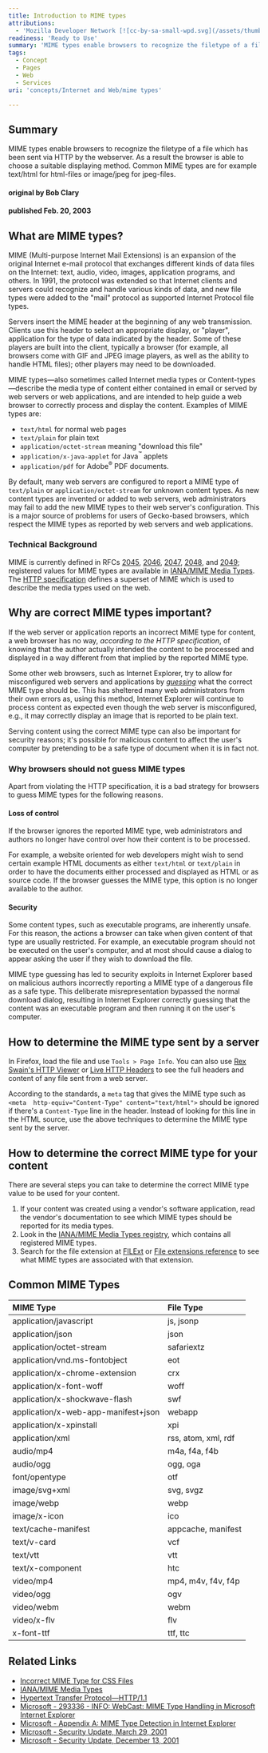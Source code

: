 ```yaml
---
title: Introduction to MIME types
attributions:
  - 'Mozilla Developer Network [![cc-by-sa-small-wpd.svg](/assets/thumb/8/8c/cc-by-sa-small-wpd.svg/120px-cc-by-sa-small-wpd.svg.png)](http://creativecommons.org/licenses/by-sa/3.0/us/): [Article](https://developer.mozilla.org/en-US/docs/Properly_Configuring_Server_MIME_Types)'
readiness: 'Ready to Use'
summary: 'MIME types enable browsers to recognize the filetype of a file which has been sent via HTTP by the webserver. As a result the browser is able to choose a suitable displaying method. Common MIME types are for example text/html for html-files or image/jpeg for jpeg-files.'
tags:
  - Concept
  - Pages
  - Web
  - Services
uri: 'concepts/Internet and Web/mime types'

---
```

## <span>Summary</span>

MIME types enable browsers to recognize the filetype of a file which has been sent via HTTP by the webserver. As a result the browser is able to choose a suitable displaying method. Common MIME types are for example text/html for html-files or image/jpeg for jpeg-files.

#### <span>original by Bob Clary</span>

#### <span>published Feb. 20, 2003</span>

## <span>What are MIME types?</span>

MIME (Multi-purpose Internet Mail Extensions) is an expansion of the original Internet e-mail protocol that exchanges different kinds of data files on the Internet: text, audio, video, images, application programs, and others. In 1991, the protocol was extended so that Internet clients and servers could recognize and handle various kinds of data, and new file types were added to the "mail" protocol as supported Internet Protocol file types.

Servers insert the MIME header at the beginning of any web transmission. Clients use this header to select an appropriate display, or "player", application for the type of data indicated by the header. Some of these players are built into the client, typically a browser (for example, all browsers come with GIF and JPEG image players, as well as the ability to handle HTML files); other players may need to be downloaded.

MIME types—also sometimes called Internet media types or Content-types—describe the media type of content either contained in email or served by web servers or web applications, and are intended to help guide a web browser to correctly process and display the content. Examples of MIME types are:

-   `text/html` for normal web pages
-   `text/plain` for plain text
-   `application/octet-stream` meaning "download this file"
-   `application/x-java-applet` for Java<sup>™</sup> applets
-   `application/pdf` for Adobe<sup>®</sup> PDF documents.

By default, many web servers are configured to report a MIME type of `text/plain` or `application/octet-stream` for unknown content types. As new content types are invented or added to web servers, web administrators may fail to add the new MIME types to their web server's configuration. This is a major source of problems for users of Gecko-based browsers, which respect the MIME types as reported by web servers and web applications.

### <span>Technical Background</span>

MIME is currently defined in RFCs [2045](http://www.isi.edu/in-notes/rfc2045.txt), [2046](http://www.isi.edu/in-notes/rfc2046.txt), [2047](http://www.isi.edu/in-notes/rfc2047.txt), [2048](http://www.isi.edu/in-notes/rfc2048.txt), and [2049](http://www.isi.edu/in-notes/rfc2049.txt); registered values for MIME types are available in [IANA/MIME Media Types](http://www.iana.org/assignments/media-types/index.html). The [HTTP specification](http://www.w3.org/Protocols/HTTP/1.1/spec.html) defines a superset of MIME which is used to describe the media types used on the web.

## <span>Why are correct MIME types important?</span>

If the web server or application reports an incorrect MIME type for content, a web browser has no way, *according to the HTTP specification*, of knowing that the author actually intended the content to be processed and displayed in a way different from that implied by the reported MIME type.

Some other web browsers, such as Internet Explorer, try to allow for misconfigured web servers and applications by *[guessing](http://support.microsoft.com/default.aspx?sd=msdn&scid=kb;en-us;293336)* what the correct MIME type should be. This has sheltered many web administrators from their own errors as, using this method, Internet Explorer will continue to process content as expected even though the web server is misconfigured, e.g., it may correctly display an image that is reported to be plain text.

Serving content using the correct MIME type can also be important for security reasons; it's possible for malicious content to affect the user's computer by pretending to be a safe type of document when it is in fact not.

### <span>Why browsers should not guess MIME types</span>

Apart from violating the HTTP specification, it is a bad strategy for browsers to guess MIME types for the following reasons.

#### <span>Loss of control</span>

If the browser ignores the reported MIME type, web administrators and authors no longer have control over how their content is to be processed.

For example, a website oriented for web developers might wish to send certain example HTML documents as either `text/html` or `text/plain` in order to have the documents either processed and displayed as HTML or as source code. If the browser guesses the MIME type, this option is no longer available to the author.

#### <span>Security</span>

Some content types, such as executable programs, are inherently unsafe. For this reason, the actions a browser can take when given content of that type are usually restricted. For example, an executable program should not be executed on the user's computer, and at most should cause a dialog to appear asking the user if they wish to download the file.

MIME type guessing has led to security exploits in Internet Explorer based on malicious authors incorrectly reporting a MIME type of a dangerous file as a safe type. This deliberate misrepresentation bypassed the normal download dialog, resulting in Internet Explorer correctly guessing that the content was an executable program and then running it on the user's computer.

## <span>How to determine the MIME type sent by a server</span>

In Firefox, load the file and use `Tools > Page Info`. You can also use [Rex Swain's HTTP Viewer](http://www.rexswain.com/httpview.html) or [Live HTTP Headers](http://livehttpheaders.mozdev.org/) to see the full headers and content of any file sent from a web server.

According to the standards, a `meta` tag that gives the MIME type such as `<meta  http-equiv="Content-Type" content="text/html">` should be ignored if there's a `Content-Type` line in the header. Instead of looking for this line in the HTML source, use the above techniques to determine the MIME type sent by the server.

## <span>How to determine the correct MIME type for your content</span>

There are several steps you can take to determine the correct MIME type value to be used for your content.

1.  If your content was created using a vendor's software application, read the vendor's documentation to see which MIME types should be reported for its media types.
2.  Look in the [IANA/MIME Media Types registry](http://www.iana.org/assignments/media-types/index.html), which contains all registered MIME types.
3.  Search for the file extension at [FILExt](http://filext.com/) or [File extensions reference](http://www.file-extensions.org/) to see what MIME types are associated with that extension.

## <span>Common MIME Types</span>

|MIME Type|File Type|
|:--------|:--------|
|application/javascript|js, jsonp|
|application/json|json|
|application/octet-stream|safariextz|
|application/vnd.ms-fontobject|eot|
|application/x-chrome-extension|crx|
|application/x-font-woff|woff|
|application/x-shockwave-flash|swf|
|application/x-web-app-manifest+json|webapp|
|application/x-xpinstall|xpi|
|application/xml|rss, atom, xml, rdf|
|audio/mp4|m4a, f4a, f4b|
|audio/ogg|ogg, oga|
|font/opentype|otf|
|image/svg+xml|svg, svgz|
|image/webp|webp|
|image/x-icon|ico|
|text/cache-manifest|appcache, manifest|
|text/v-card|vcf|
|text/vtt|vtt|
|text/x-component|htc|
|video/mp4|mp4, m4v, f4v, f4p|
|video/ogg|ogv|
|video/webm|webm|
|video/x-flv|flv|
|x-font-ttf|ttf, ttc|

## <span>Related Links</span>

-   [Incorrect MIME Type for CSS Files](https://developer.mozilla.org/en/Incorrect_MIME_Type_for_CSS_Files)
-   [IANA/MIME Media Types](http://www.iana.org/assignments/media-types/index.html)
-   [Hypertext Transfer Protocol—HTTP/1.1](http://www.w3.org/Protocols/HTTP/1.1/spec.html)
-   [Microsoft - 293336 - INFO: WebCast: MIME Type Handling in Microsoft Internet Explorer](http://support.microsoft.com/default.aspx?sd=msdn&scid=kb;en-us;293336)
-   [Microsoft - Appendix A: MIME Type Detection in Internet Explorer](http://msdn.microsoft.com/workshop/networking/moniker/overview/appendix_a.asp)
-   [Microsoft - Security Update, March 29, 2001](http://www.microsoft.com/windows/ie/downloads/critical/q290108/)
-   [Microsoft - Security Update, December 13, 2001](http://www.microsoft.com/windows/ie/downloads/critical/Q313675/)
